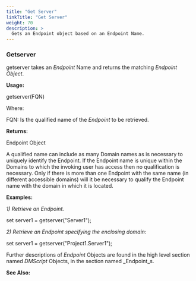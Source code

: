 ```yaml
---
title: "Get Server"
linkTitle: "Get Server"
weight: 70
description: >
  Gets an Endpoint object based on an Endpoint Name. 
---
```


### Getserver

getserver takes an _Endpoint_ Name and returns the matching _Endpoint Object_.

**Usage:**

getserver(FQN)

Where:

FQN: Is the qualified name of the _Endpoint_ to be retrieved.

**Returns:**

Endpoint Object

A qualified name can include as many Domain names as is necessary to uniquely identify the Endpoint. If the Endpoint name is unique within the Domains to which the invoking user has access then no qualification is necessary. Only if there is more than one Endpoint with the same name (in different accessible domains) will it be necessary to qualify the Endpoint name with the domain in which it is located.

**Examples:**

_1) Retrieve an Endpoint._

set server1 = getserver("Server1");

_2) Retrieve an Endpoint specifying the enclosing domain:_

set server1 = getserver("Project1.Server1");


Further descriptions of _Endpoint_ Objects are found in the high level section named _DMScript_ Objects, in the section named _Endpoint_s.
 

**See Also:**
